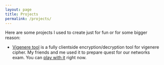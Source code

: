 ```yaml
---
layout: page
title: Projects
permalink: /projects/
---
```


Here are some projects I used to create just for fun or for some bigger reason:

- [Vigenere tool][vigenere-tool] is a fully clientside encryption/decryption tool for vigenere cipher. My friends and me used it to prepare quest for our networks exam. You can [play with it][vigenere-tool-prod] right now.


[vigenere-tool]: https://github.com/anxolerd/vigenere-tool
[vigenere-tool-prod]: http://anxolerd.github.io/vigenere-tool
